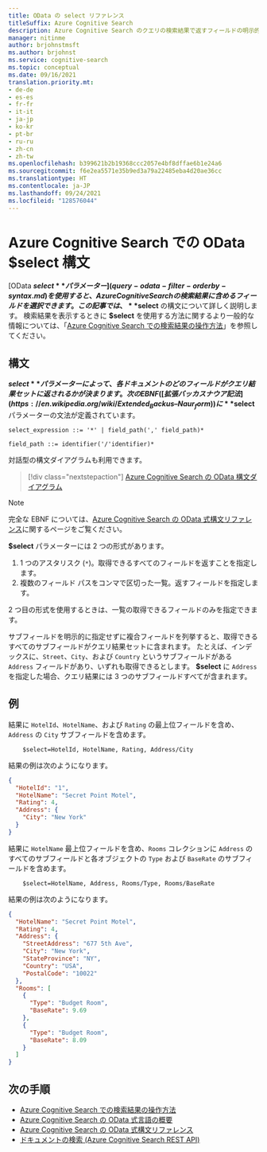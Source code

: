```yaml
---
title: OData の select リファレンス
titleSuffix: Azure Cognitive Search
description: Azure Cognitive Search のクエリの検索結果で返すフィールドの明示的な選択のための構文と言語のリファレンス。
manager: nitinme
author: brjohnstmsft
ms.author: brjohnst
ms.service: cognitive-search
ms.topic: conceptual
ms.date: 09/16/2021
translation.priority.mt:
- de-de
- es-es
- fr-fr
- it-it
- ja-jp
- ko-kr
- pt-br
- ru-ru
- zh-cn
- zh-tw
ms.openlocfilehash: b399621b2b19368ccc2057e4bf8dffae6b1e24a6
ms.sourcegitcommit: f6e2ea5571e35b9ed3a79a22485eba4d20ae36cc
ms.translationtype: HT
ms.contentlocale: ja-JP
ms.lasthandoff: 09/24/2021
ms.locfileid: "128576044"
---
```

# <a name="odata-select-syntax-in-azure-cognitive-search"></a>Azure Cognitive Search での OData $select 構文

 [OData **$select** パラメーター](query-odata-filter-orderby-syntax.md)を使用すると、Azure Cognitive Search の検索結果に含めるフィールドを選択できます。 この記事では、**$select** の構文について詳しく説明します。 検索結果を表示するときに **$select** を使用する方法に関するより一般的な情報については、「[Azure Cognitive Search での検索結果の操作方法](search-pagination-page-layout.md)」を参照してください。

## <a name="syntax"></a>構文

**$select** パラメーターによって、各ドキュメントのどのフィールドがクエリ結果セットに返されるかが決まります。 次の EBNF ([拡張バッカスナウア記法](https://en.wikipedia.org/wiki/Extended_Backus–Naur_form)) に **$select** パラメーターの文法が定義されています。

<!-- Upload this EBNF using https://bottlecaps.de/rr/ui to create a downloadable railroad diagram. -->

```
select_expression ::= '*' | field_path(',' field_path)*

field_path ::= identifier('/'identifier)*
```

対話型の構文ダイアグラムも利用できます。

> [!div class="nextstepaction"]
> [Azure Cognitive Search の OData 構文ダイアグラム](https://azuresearch.github.io/odata-syntax-diagram/#select_expression)

> [!NOTE]
> 完全な EBNF については、[Azure Cognitive Search の OData 式構文リファレンス](search-query-odata-syntax-reference.md)に関するページをご覧ください。

**$select** パラメーターには 2 つの形式があります。

1. 1 つのアスタリスク (`*`)。取得できるすべてのフィールドを返すことを指定します。
1. 複数のフィールド パスをコンマで区切った一覧。返すフィールドを指定します。

2 つ目の形式を使用するときは、一覧の取得できるフィールドのみを指定できます。

サブフィールドを明示的に指定せずに複合フィールドを列挙すると、取得できるすべてのサブフィールドがクエリ結果セットに含まれます。 たとえば、インデックスに、`Street`、`City`、および `Country` というサブフィールドがある `Address` フィールドがあり、いずれも取得できるとします。 **$select** に `Address` を指定した場合、クエリ結果には 3 つのサブフィールドすべてが含まれます。

## <a name="examples"></a>例

結果に `HotelId`、`HotelName`、および `Rating` の最上位フィールドを含め、`Address` の `City` サブフィールドを含めます。

```odata-filter-expr
    $select=HotelId, HotelName, Rating, Address/City
```

結果の例は次のようになります。

```json
{
  "HotelId": "1",
  "HotelName": "Secret Point Motel",
  "Rating": 4,
  "Address": {
    "City": "New York"
  }
}
```

結果に `HotelName` 最上位フィールドを含め、`Rooms` コレクションに `Address` のすべてのサブフィールドと各オブジェクトの `Type` および `BaseRate` のサブフィールドを含めます。

```odata-filter-expr
    $select=HotelName, Address, Rooms/Type, Rooms/BaseRate
```

結果の例は次のようになります。

```json
{
  "HotelName": "Secret Point Motel",
  "Rating": 4,
  "Address": {
    "StreetAddress": "677 5th Ave",
    "City": "New York",
    "StateProvince": "NY",
    "Country": "USA",
    "PostalCode": "10022"
  },
  "Rooms": [
    {
      "Type": "Budget Room",
      "BaseRate": 9.69
    },
    {
      "Type": "Budget Room",
      "BaseRate": 8.09
    }
  ]
}
```

## <a name="next-steps"></a>次の手順  

- [Azure Cognitive Search での検索結果の操作方法](search-pagination-page-layout.md)
- [Azure Cognitive Search の OData 式言語の概要](query-odata-filter-orderby-syntax.md)
- [Azure Cognitive Search の OData 式構文リファレンス](search-query-odata-syntax-reference.md)
- [ドキュメントの検索 &#40;Azure Cognitive Search REST API&#41;](/rest/api/searchservice/Search-Documents)